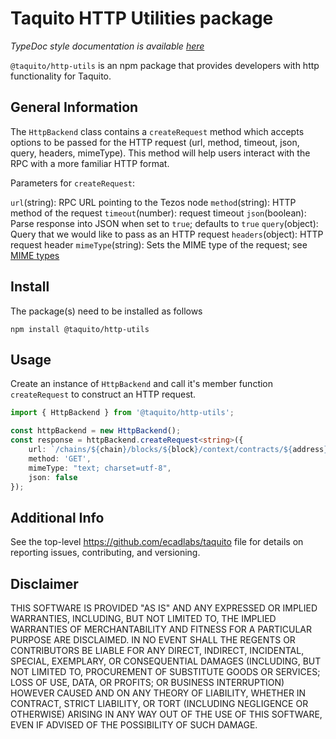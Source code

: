 # Taquito HTTP Utilities package
*TypeDoc style documentation is available [here](https://taquito.io/typedoc/modules/_taquito_http_utils.html)*

`@taquito/http-utils` is an npm package that provides developers with http functionality for Taquito.

## General Information

The `HttpBackend` class contains a `createRequest` method which accepts options to be passed for the HTTP request (url, method, timeout, json, query, headers, mimeType). This method will help users interact with the RPC with a more familiar HTTP format.

Parameters for `createRequest`:

`url`(string): RPC URL pointing to the Tezos node 
`method`(string): HTTP method of the request
`timeout`(number): request timeout 
`json`(boolean): Parse response into JSON when set to `true`; defaults to `true`
`query`(object): Query that we would like to pass as an HTTP request
`headers`(object): HTTP request header 
`mimeType`(string): Sets the MIME type of the request; see [MIME types](https://developer.mozilla.org/en-US/docs/Web/HTTP/Basics_of_HTTP/MIME_types)


## Install
The package(s) need to be installed as follows
```
npm install @taquito/http-utils
```

## Usage
Create an instance of `HttpBackend` and call it's member function `createRequest` to construct an HTTP request. 
```ts
import { HttpBackend } from '@taquito/http-utils';

const httpBackend = new HttpBackend();
const response = httpBackend.createRequest<string>({
    url: `/chains/${chain}/blocks/${block}/context/contracts/${address}/script`,
    method: 'GET',
    mimeType: "text; charset=utf-8",
    json: false
});

```

## Additional Info
See the top-level https://github.com/ecadlabs/taquito file for details on reporting issues, contributing, and versioning.


## Disclaimer

THIS SOFTWARE IS PROVIDED "AS IS" AND ANY EXPRESSED OR IMPLIED WARRANTIES, INCLUDING, BUT NOT LIMITED TO, THE IMPLIED WARRANTIES OF MERCHANTABILITY AND FITNESS FOR A PARTICULAR PURPOSE ARE DISCLAIMED. IN NO EVENT SHALL THE REGENTS OR CONTRIBUTORS BE LIABLE FOR ANY DIRECT, INDIRECT, INCIDENTAL, SPECIAL, EXEMPLARY, OR CONSEQUENTIAL DAMAGES (INCLUDING, BUT NOT LIMITED TO, PROCUREMENT OF SUBSTITUTE GOODS OR SERVICES; LOSS OF USE, DATA, OR PROFITS; OR BUSINESS INTERRUPTION) HOWEVER CAUSED AND ON ANY THEORY OF LIABILITY, WHETHER IN CONTRACT, STRICT LIABILITY, OR TORT (INCLUDING NEGLIGENCE OR OTHERWISE) ARISING IN ANY WAY OUT OF THE USE OF THIS SOFTWARE, EVEN IF ADVISED OF THE POSSIBILITY OF SUCH DAMAGE.